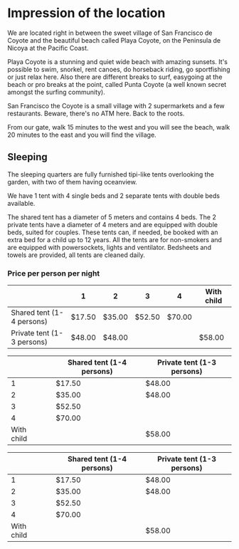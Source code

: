# Impression of the location

We are located right in between the sweet village of San Francisco de Coyote and the beautiful beach called Playa Coyote, on the Peninsula de Nicoya at the Pacific Coast. 

Playa Coyote is a stunning and quiet wide beach with amazing sunsets. It's possible to swim, snorkel, rent canoes, do horseback riding, go sportfishing or just relax here. Also there are different breaks to surf, easygoing at the beach or pro breaks at the point, called Punta Coyote (a well known secret amongst the surfing community).

San Francisco the Coyote is a small village with 2 supermarkets and a few restaurants. Beware, there's no ATM here. Back to the roots.

From our gate, walk 15 minutes to the west and you will see the beach, walk 20 minutes to the east and you will find the village.

## Sleeping

The sleeping quarters are fully furnished tipi-like tents overlooking the garden, with two of them having oceanview.

We have 1 tent with 4 single beds and 2 separate tents with double beds available.

The shared tent has a diameter of 5 meters and contains 4 beds. The 2 private tents have a diameter of 4 meters and are equipped with double beds, suited for couples. These tents can, if needed, be booked with an extra bed for a child up to 12 years. All the tents are for non-smokers and are equipped with powersockets, lights and ventilator. Bedsheets and towels are provided, all tents are cleaned daily. 



### Price per person per night



|   |  1 |  2 |3   | 4  |With child   |
|---|---|---|---|---|---|
|Shared tent (1-4 persons)   |$17.50   |$35.00   |$52.50   |   $70.00|   |
|Private tent (1-3 persons)   |$48.00   | $48.00  | | | $58.00  |

|   |   |Shared tent (1-4 persons)   |Private tent (1-3 persons)   |
|---|---|---|---|
| 1  |   | $17.50  |$48.00   |
| 2  |   |  $35.00 |  $48.00 |
| 3  |   |$52.50   |   |
| 4  |   | $70.00  |   |
| With child  |   |   |$58.00   |

|   |   |Shared tent (1-4 persons)|Private tent (1-3 persons)|
|---|---|---|---|
|1|   |$17.50|$48.00|
|2|   |$35.00|$48.00|
|3|   |$52.50|   |
|4|   |$70.00|   |
|With child|   |   |$58.00|
